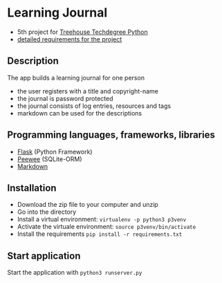 # Learning Journal
- 5th project for [Treehouse Techdegree Python](https://teamtreehouse.com/techdegree/python-web-development)
- [detailed requirements for the project](docs/assignment.md)

## Description
The app builds a learning journal for one person
- the user registers with a title and copyright-name
- the journal is password protected
- the journal consists of log entries, resources and tags
- markdown can be used for the descriptions

## Programming languages, frameworks, libraries
- [Flask](http://flask.pocoo.org/) (Python Framework)
- [Peewee](http://docs.peewee-orm.com/) (SQLite-ORM)
- [Markdown](https://de.wikipedia.org/wiki/Markdown)

## Installation
- Download the zip file to your computer and unzip
- Go into the directory
- Install a virtual environment:
    `virtualenv -p python3 p3venv`
- Activate the virtuale environment:
    `source p3venv/bin/activate`
- Install the requirements
    `pip install -r requirements.txt`

## Start application
Start the application with
    `python3 runserver.py`
